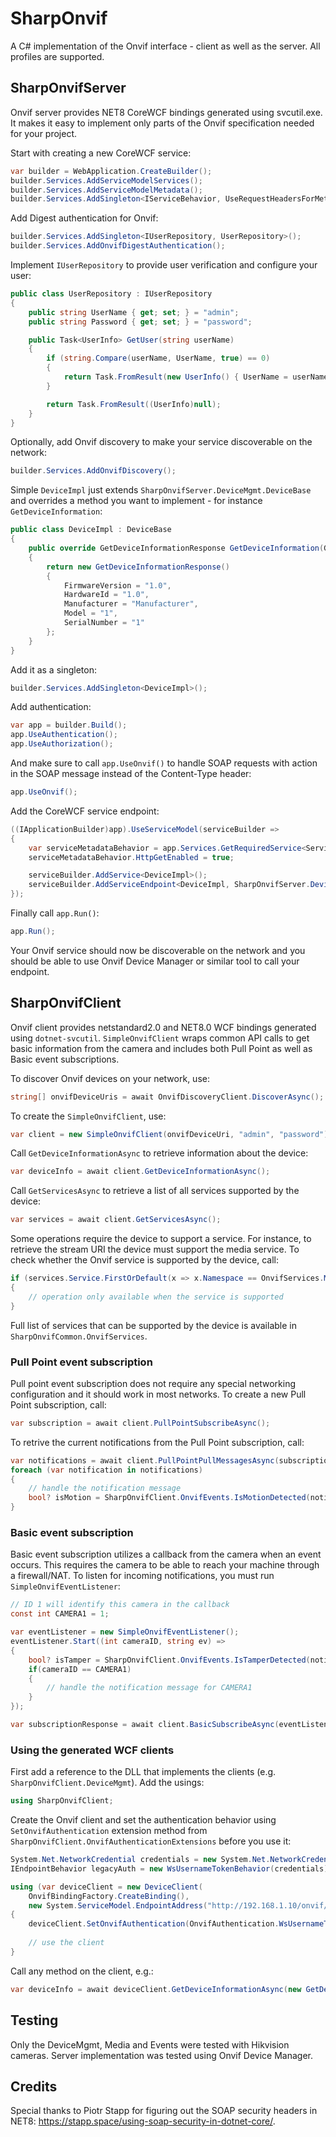 # SharpOnvif
A C# implementation of the Onvif interface - client as well as the server. All profiles are supported.

## SharpOnvifServer
Onvif server provides NET8 CoreWCF bindings generated using svcutil.exe. It makes it easy to implement only parts of the Onvif specification needed for your project.

Start with creating a new CoreWCF service:
```cs
var builder = WebApplication.CreateBuilder();
builder.Services.AddServiceModelServices();
builder.Services.AddServiceModelMetadata();
builder.Services.AddSingleton<IServiceBehavior, UseRequestHeadersForMetadataAddressBehavior>();
```
Add Digest authentication for Onvif:
```cs
builder.Services.AddSingleton<IUserRepository, UserRepository>();
builder.Services.AddOnvifDigestAuthentication();
```
Implement `IUserRepository` to provide user verification and configure your user:
```cs
public class UserRepository : IUserRepository
{
    public string UserName { get; set; } = "admin";
    public string Password { get; set; } = "password";

    public Task<UserInfo> GetUser(string userName)
    {
        if (string.Compare(userName, UserName, true) == 0)
        {
            return Task.FromResult(new UserInfo() { UserName = userName, Password = Password });
        }

        return Task.FromResult((UserInfo)null);
    }
}
```
Optionally, add Onvif discovery to make your service discoverable on the network:
```cs
builder.Services.AddOnvifDiscovery();
```
Simple `DeviceImpl` just extends `SharpOnvifServer.DeviceMgmt.DeviceBase` and overrides a method you want to implement - for instance `GetDeviceInformation`:
```cs
public class DeviceImpl : DeviceBase
{
    public override GetDeviceInformationResponse GetDeviceInformation(GetDeviceInformationRequest request)
    {
        return new GetDeviceInformationResponse()
        {
            FirmwareVersion = "1.0",
            HardwareId = "1.0",
            Manufacturer = "Manufacturer",
            Model = "1",
            SerialNumber = "1"
        };
    }
}
```
Add it as a singleton:
```cs
builder.Services.AddSingleton<DeviceImpl>();
```
Add authentication:
```cs
var app = builder.Build();
app.UseAuthentication();
app.UseAuthorization();
```
And make sure to call `app.UseOnvif()` to handle SOAP requests with action in the SOAP message instead of the Content-Type header:
```cs
app.UseOnvif();
```
Add the CoreWCF service endpoint:
```cs
((IApplicationBuilder)app).UseServiceModel(serviceBuilder =>
{
    var serviceMetadataBehavior = app.Services.GetRequiredService<ServiceMetadataBehavior>();
    serviceMetadataBehavior.HttpGetEnabled = true;

    serviceBuilder.AddService<DeviceImpl>();
    serviceBuilder.AddServiceEndpoint<DeviceImpl, SharpOnvifServer.DeviceMgmt.Device>(OnvifBindingFactory.CreateBinding(), "/onvif/device_service");
});
```
Finally call `app.Run()`:
```cs
app.Run();
```
Your Onvif service should now be discoverable on the network and you should be able to use Onvif Device Manager or similar tool to call your endpoint.

## SharpOnvifClient
Onvif client provides netstandard2.0 and NET8.0 WCF bindings generated using `dotnet-svcutil`. `SimpleOnvifClient` wraps common API calls to get basic information from the camera and includes both Pull Point as well as Basic event subscriptions. 

To discover Onvif devices on your network, use:
```cs
string[] onvifDeviceUris = await OnvifDiscoveryClient.DiscoverAsync();
```

To create the `SimpleOnvifClient`, use:
```cs
var client = new SimpleOnvifClient(onvifDeviceUri, "admin", "password");
```

Call `GetDeviceInformationAsync` to retrieve information about the device:
```cs
var deviceInfo = await client.GetDeviceInformationAsync();
```

Call `GetServicesAsync` to retrieve a list of all services supported by the device:
```cs
var services = await client.GetServicesAsync();
```

Some operations require the device to support a service. For instance, to retrieve the stream URI the device must support the media service. To check whether the Onvif service is supported by the device, call:
```cs
if (services.Service.FirstOrDefault(x => x.Namespace == OnvifServices.MEDIA) != null)
{
    // operation only available when the service is supported
}
```
Full list of services that can be supported by the device is available in `SharpOnvifCommon.OnvifServices`.

### Pull Point event subscription
Pull point event subscription does not require any special networking configuration and it should work in most networks. 
To create a new Pull Point subscription, call:
```cs
var subscription = await client.PullPointSubscribeAsync();
```
To retrive the current notifications from the Pull Point subscription, call:
```cs
var notifications = await client.PullPointPullMessagesAsync(subscription);
foreach (var notification in notifications)
{
    // handle the notification message
    bool? isMotion = SharpOnvifClient.OnvifEvents.IsMotionDetected(notification);
}
```

### Basic event subscription
Basic event subscription utilizes a callback from the camera when an event occurs. This requires the camera to be able to reach your machine through a firewall/NAT. To listen for incoming notifications, you must run `SimpleOnvifEventListener`:
```cs
// ID 1 will identify this camera in the callback
const int CAMERA1 = 1;

var eventListener = new SimpleOnvifEventListener();
eventListener.Start((int cameraID, string ev) =>
{
    bool? isTamper = SharpOnvifClient.OnvifEvents.IsTamperDetected(notification);
    if(cameraID == CAMERA1)
    {
        // handle the notification message for CAMERA1
    }
});

var subscriptionResponse = await client.BasicSubscribeAsync(eventListener.GetOnvifEventListenerUri(CAMERA1));
```
### Using the generated WCF clients
First add a reference to the DLL that implements the clients (e.g. `SharpOnvifClient.DeviceMgmt`). Add the usings:
```cs
using SharpOnvifClient;
```
Create the Onvif client and set the authentication behavior using `SetOnvifAuthentication` extension method from `SharpOnvifClient.OnvifAuthenticationExtensions` before you use it:
```cs
System.Net.NetworkCredential credentials = new System.Net.NetworkCredential(userName, password);
IEndpointBehavior legacyAuth = new WsUsernameTokenBehavior(credentials);

using (var deviceClient = new DeviceClient(
    OnvifBindingFactory.CreateBinding(),
    new System.ServiceModel.EndpointAddress("http://192.168.1.10/onvif/device_service")))
{
    deviceClient.SetOnvifAuthentication(OnvifAuthentication.WsUsernameToken | OnvifAuthentication.HttpDigest, credentials, legacyAuth);
    
    // use the client
}
```
Call any method on the client, e.g.:
```cs
var deviceInfo = await deviceClient.GetDeviceInformationAsync(new GetDeviceInformationRequest());
```
## Testing
Only the DeviceMgmt, Media and Events were tested with Hikvision cameras. 
Server implementation was tested using Onvif Device Manager.

## Credits
Special thanks to Piotr Stapp for figuring out the SOAP security headers in NET8: https://stapp.space/using-soap-security-in-dotnet-core/.